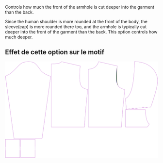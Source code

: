 
Controls how much the front of the armhole is cut deeper into the garment than the back.

Since the human shoulder is more rounded at the front of the body, the sleeve(cap) is more rounded there too, and the armhole is typically cut deeper into the front of the garment than the back. This option controls how much deeper.


## Effet de cette option sur le motif
![This image shows the effect of this option by superimposing several variants that have a different value for this option](huey_frontarmholedeeper_sample.svg "Effect of this option on the pattern")
